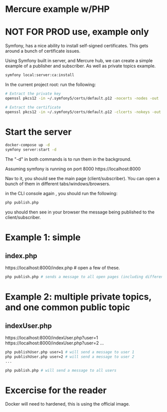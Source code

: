 # Mercure example w/PHP #

# NOT FOR PROD use, example only #

Symfony, has a nice ability to install self-signed certificates. This gets around a bunch of certificate issues. 

Using Symfony built in server, and Mercure hub, we can create a simple example of a publisher and subscriber.  As well as private topics example.

```zsh
symfony local:server:ca:install
```


In the current project root:
run the following: 
```zsh
# Extract the private key
openssl pkcs12 -in ~/.symfony5/certs/default.p12 -nocerts -nodes -out ./cert/mercure.key

# Extract the certificate
openssl pkcs12 -in ~/.symfony5/certs/default.p12 -clcerts -nokeys -out ./certs/mercure.crt
```

# Start the server
```zsh
docker-compose up -d
symfony server:start -d
```

The "-d" in both commands is to run them in the background.

Assuming symfony is running on port 8000 https://localhost:8000


Nav to it, you should see the main page (client/subscriber). You can open a bunch of them in different tabs/windows/browsers.


in the CLI console again , you should run the following:

```zsh
php publish.php
```

you should then see in your browser the message being published to the client/subscriber.



# Example 1: simple 
## index.php
https://localhost:8000/index.php # open a few of these.

```zsh
php publish.php # sends a message to all open pages (including different browsers) that have the above page open.
```


# Example 2: multiple private topics, and one common public topic

## indexUser.php
https://localhost:8000/indexUser.php?user=1
https://localhost:8000/indexUser.php?user=2
...


```zsh
php publishUser.php user=1 # will send a message to user 1
php publishUser.php user=2 # will send a message to user 2
...

php publish.php # will send a message to all users
```


# Excercise for the reader
Docker will need to hardened, this is using the official image. 



